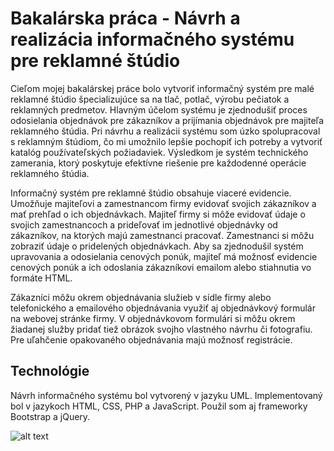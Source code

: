 # Bakalárska práca - Návrh a realizácia informačného systému pre reklamné štúdio

Cieľom mojej bakalárskej práce bolo vytvoriť informačný systém pre malé reklamné štúdio špecializujúce sa na tlač, potlač, výrobu pečiatok a reklamných predmetov. Hlavným účelom systému je zjednodušiť proces odosielania objednávok pre zákazníkov a prijímania objednávok pre majiteľa reklamného štúdia. Pri návrhu a realizácii systému som úzko spolupracoval s reklamným štúdiom, čo mi umožnilo lepšie pochopiť ich potreby a vytvoriť katalóg používateľských požiadaviek. Výsledkom je systém technického zamerania, ktorý poskytuje efektívne riešenie pre každodenné operácie reklamného štúdia.

Informačný systém pre reklamné štúdio obsahuje viaceré evidencie. Umožňuje majiteľovi a zamestnancom firmy evidovať svojich zákazníkov a mať prehľad o ich objednávkach. Majiteľ firmy si môže evidovať údaje o svojich zamestnancoch a prideľovať im jednotlivé objednávky od zákazníkov, na ktorých majú zamestnanci pracovať. Zamestnanci si môžu zobraziť údaje o pridelených objednávkach. Aby sa zjednodušil systém upravovania a odosielania cenových ponúk, majiteľ má možnosť evidencie cenových ponúk a ich odoslania zákazníkovi emailom alebo stiahnutia vo formáte HTML.

Zákazníci môžu okrem objednávania služieb v sídle firmy alebo telefonického a emailového objednávania využiť aj objednávkový formulár na webovej stránke firmy. V objednávkovom formulári si môžu okrem žiadanej služby pridať tiež obrázok svojho vlastného návrhu či fotografiu. Pre uľahčenie opakovaného objednávania majú možnosť registrácie.

## Technológie

Návrh informačného systému bol vytvorený v jazyku UML. Implementovaný bol v jazykoch HTML, CSS, PHP a JavaScript. Použil som aj frameworky Bootstrap a jQuery.

![alt text](https://michal.pacesa.sk/wp-content/uploads/2024/08/bakalarska-praca-informacny-system-pre-reklamne-studio.webp)



